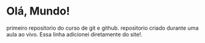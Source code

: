 # Olá, Mundo!

primeiro repositorio do curso de git e github.
repositorio criado durante uma aula ao vivo.
Essa linha adicionei diretamente do site!.
